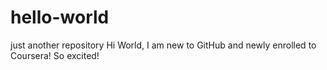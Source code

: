 # hello-world
just another repository
Hi World,
I am new to GitHub and newly enrolled to Coursera!
So excited!
